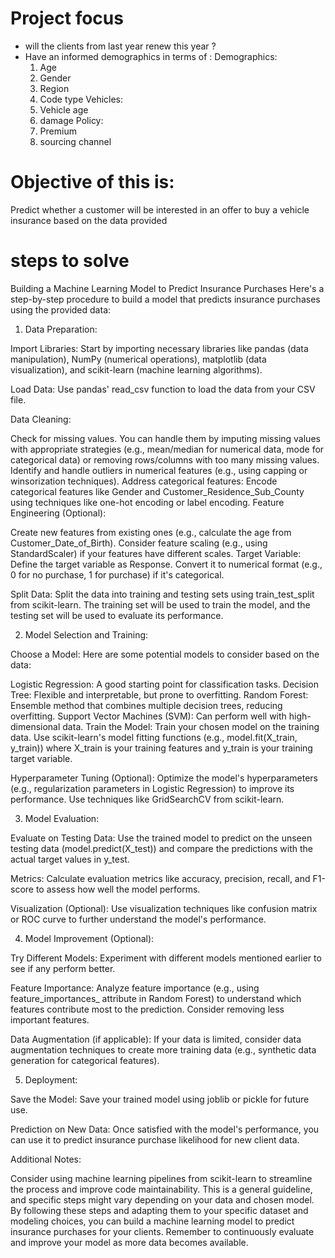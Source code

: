 # Project focus

- will the clients from last year renew this year ?
- Have an informed demographics in terms of :
Demographics:
    1. Age
    2. Gender
    3. Region 
    4. Code type
Vehicles:
    1. Vehicle age
    2. damage
Policy:
    1. Premium
    2. sourcing channel


# Objective of this is: 
Predict whether a customer will be interested in an offer to buy a vehicle insurance based on the data provided


# steps to solve

Building a Machine Learning Model to Predict Insurance Purchases
Here's a step-by-step procedure to build a model that predicts insurance purchases using the provided data:

1. Data Preparation:

Import Libraries: Start by importing necessary libraries like pandas (data manipulation), NumPy (numerical operations), matplotlib (data visualization), and scikit-learn (machine learning algorithms).

Load Data: Use pandas' read_csv function to load the data from your CSV file.

Data Cleaning:

Check for missing values. You can handle them by imputing missing values with appropriate strategies (e.g., mean/median for numerical data, mode for categorical data) or removing rows/columns with too many missing values.
Identify and handle outliers in numerical features (e.g., using capping or winsorization techniques).
Address categorical features:
Encode categorical features like Gender and Customer_Residence_Sub_County using techniques like one-hot encoding or label encoding.
Feature Engineering (Optional):

Create new features from existing ones (e.g., calculate the age from Customer_Date_of_Birth).
Consider feature scaling (e.g., using StandardScaler) if your features have different scales.
Target Variable: Define the target variable as Response. Convert it to numerical format (e.g., 0 for no purchase, 1 for purchase) if it's categorical.

Split Data: Split the data into training and testing sets using train_test_split from scikit-learn. The training set will be used to train the model, and the testing set will be used to evaluate its performance.

2. Model Selection and Training:

Choose a Model: Here are some potential models to consider based on the data:

Logistic Regression: A good starting point for classification tasks.
Decision Tree: Flexible and interpretable, but prone to overfitting.
Random Forest: Ensemble method that combines multiple decision trees, reducing overfitting.
Support Vector Machines (SVM): Can perform well with high-dimensional data.
Train the Model: Train your chosen model on the training data. Use scikit-learn's model fitting functions (e.g., model.fit(X_train, y_train)) where X_train is your training features and y_train is your training target variable.

Hyperparameter Tuning (Optional): Optimize the model's hyperparameters (e.g., regularization parameters in Logistic Regression) to improve its performance. Use techniques like GridSearchCV from scikit-learn.

3. Model Evaluation:

Evaluate on Testing Data: Use the trained model to predict on the unseen testing data (model.predict(X_test)) and compare the predictions with the actual target values in y_test.

Metrics: Calculate evaluation metrics like accuracy, precision, recall, and F1-score to assess how well the model performs.

Visualization (Optional): Use visualization techniques like confusion matrix or ROC curve to further understand the model's performance.

4. Model Improvement (Optional):

Try Different Models: Experiment with different models mentioned earlier to see if any perform better.

Feature Importance: Analyze feature importance (e.g., using feature_importances_ attribute in Random Forest) to understand which features contribute most to the prediction. Consider removing less important features.

Data Augmentation (if applicable): If your data is limited, consider data augmentation techniques to create more training data (e.g., synthetic data generation for categorical features).

5. Deployment:

Save the Model: Save your trained model using joblib or pickle for future use.

Prediction on New Data: Once satisfied with the model's performance, you can use it to predict insurance purchase likelihood for new client data.

Additional Notes:

Consider using machine learning pipelines from scikit-learn to streamline the process and improve code maintainability.
This is a general guideline, and specific steps might vary depending on your data and chosen model.
By following these steps and adapting them to your specific dataset and modeling choices, you can build a machine learning model to predict insurance purchases for your clients. Remember to continuously evaluate and improve your model as more data becomes available.